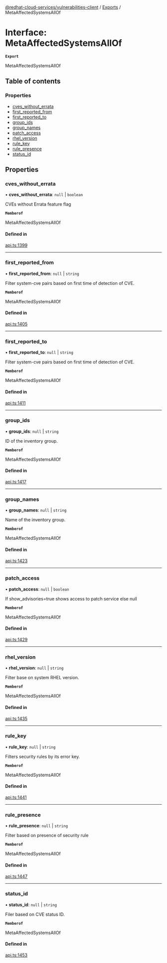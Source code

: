 [@redhat-cloud-services/vulnerabilities-client](../README.md) / [Exports](../modules.md) / MetaAffectedSystemsAllOf

# Interface: MetaAffectedSystemsAllOf

**`Export`**

MetaAffectedSystemsAllOf

## Table of contents

### Properties

- [cves\_without\_errata](MetaAffectedSystemsAllOf.md#cves_without_errata)
- [first\_reported\_from](MetaAffectedSystemsAllOf.md#first_reported_from)
- [first\_reported\_to](MetaAffectedSystemsAllOf.md#first_reported_to)
- [group\_ids](MetaAffectedSystemsAllOf.md#group_ids)
- [group\_names](MetaAffectedSystemsAllOf.md#group_names)
- [patch\_access](MetaAffectedSystemsAllOf.md#patch_access)
- [rhel\_version](MetaAffectedSystemsAllOf.md#rhel_version)
- [rule\_key](MetaAffectedSystemsAllOf.md#rule_key)
- [rule\_presence](MetaAffectedSystemsAllOf.md#rule_presence)
- [status\_id](MetaAffectedSystemsAllOf.md#status_id)

## Properties

### cves\_without\_errata

• **cves\_without\_errata**: ``null`` \| `boolean`

CVEs without Errata feature flag

**`Memberof`**

MetaAffectedSystemsAllOf

#### Defined in

[api.ts:1399](https://github.com/RedHatInsights/javascript-clients/blob/main/packages/vulnerabilities/git-api/api.ts#L1399)

___

### first\_reported\_from

• **first\_reported\_from**: ``null`` \| `string`

Filter system-cve pairs based on first time of detection of CVE.

**`Memberof`**

MetaAffectedSystemsAllOf

#### Defined in

[api.ts:1405](https://github.com/RedHatInsights/javascript-clients/blob/main/packages/vulnerabilities/git-api/api.ts#L1405)

___

### first\_reported\_to

• **first\_reported\_to**: ``null`` \| `string`

Filter system-cve pairs based on first time of detection of CVE.

**`Memberof`**

MetaAffectedSystemsAllOf

#### Defined in

[api.ts:1411](https://github.com/RedHatInsights/javascript-clients/blob/main/packages/vulnerabilities/git-api/api.ts#L1411)

___

### group\_ids

• **group\_ids**: ``null`` \| `string`

ID of the inventory group.

**`Memberof`**

MetaAffectedSystemsAllOf

#### Defined in

[api.ts:1417](https://github.com/RedHatInsights/javascript-clients/blob/main/packages/vulnerabilities/git-api/api.ts#L1417)

___

### group\_names

• **group\_names**: ``null`` \| `string`

Name of the inventory group.

**`Memberof`**

MetaAffectedSystemsAllOf

#### Defined in

[api.ts:1423](https://github.com/RedHatInsights/javascript-clients/blob/main/packages/vulnerabilities/git-api/api.ts#L1423)

___

### patch\_access

• **patch\_access**: ``null`` \| `boolean`

If show_advisories=true shows access to patch service else null

**`Memberof`**

MetaAffectedSystemsAllOf

#### Defined in

[api.ts:1429](https://github.com/RedHatInsights/javascript-clients/blob/main/packages/vulnerabilities/git-api/api.ts#L1429)

___

### rhel\_version

• **rhel\_version**: ``null`` \| `string`

Filter base on system RHEL version.

**`Memberof`**

MetaAffectedSystemsAllOf

#### Defined in

[api.ts:1435](https://github.com/RedHatInsights/javascript-clients/blob/main/packages/vulnerabilities/git-api/api.ts#L1435)

___

### rule\_key

• **rule\_key**: ``null`` \| `string`

Filters security rules by its error key.

**`Memberof`**

MetaAffectedSystemsAllOf

#### Defined in

[api.ts:1441](https://github.com/RedHatInsights/javascript-clients/blob/main/packages/vulnerabilities/git-api/api.ts#L1441)

___

### rule\_presence

• **rule\_presence**: ``null`` \| `string`

Filter based on presence of security rule

**`Memberof`**

MetaAffectedSystemsAllOf

#### Defined in

[api.ts:1447](https://github.com/RedHatInsights/javascript-clients/blob/main/packages/vulnerabilities/git-api/api.ts#L1447)

___

### status\_id

• **status\_id**: ``null`` \| `string`

Filer based on CVE status ID.

**`Memberof`**

MetaAffectedSystemsAllOf

#### Defined in

[api.ts:1453](https://github.com/RedHatInsights/javascript-clients/blob/main/packages/vulnerabilities/git-api/api.ts#L1453)
